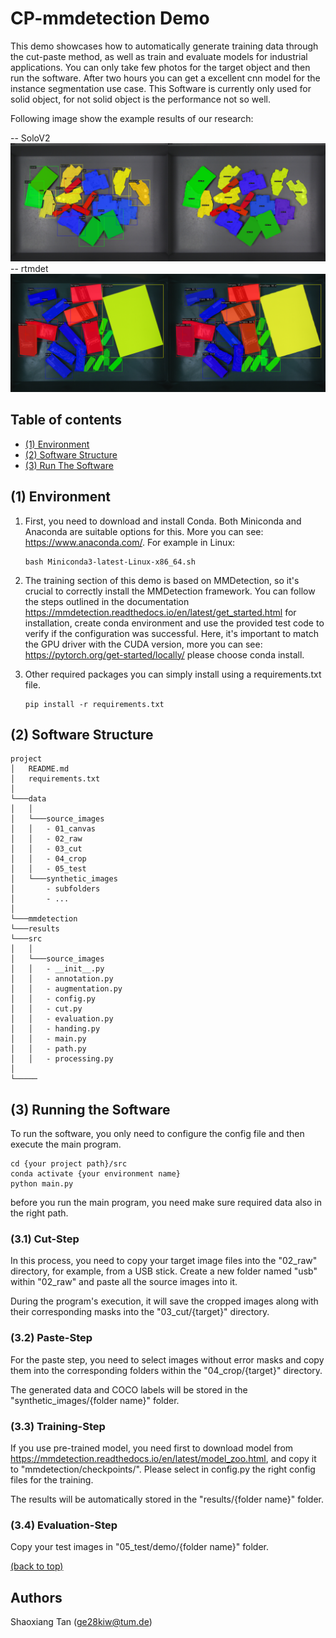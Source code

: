 # CP-mmdetection Demo

This demo showcases how to automatically generate training data through the cut-paste method, as well as train and evaluate models for industrial applications. You can only take few photos for the target object and then run the software. After two hours you can get a excellent cnn model for the instance segmentation use case. This Software is currently only used for solid object, for not solid object is the performance not so well. 

Following image show the example results of our research:

 -- SoloV2
![industry object result 1](readme/test_40.png)
 -- rtmdet 
![industry object result 1](readme/test_60.png)

## Table of contents   
- [(1) Environment](#(1)-Environment) 
- [(2) Software Structure](#(2)-Software-Structure) 
- [(3) Run The Software](#(3)-Run-The-Software) 

## (1) Environment

1. First, you need to download and install Conda. Both Miniconda and Anaconda are suitable options for this. More you can see: https://www.anaconda.com/. For example in Linux: 
    ```
    bash Miniconda3-latest-Linux-x86_64.sh
    ```

2. The training section of this demo is based on MMDetection, so it's crucial to correctly install the MMDetection framework. You can follow the steps outlined in the documentation https://mmdetection.readthedocs.io/en/latest/get_started.html for installation, create conda environment and use the provided test code to verify if the configuration was successful. Here, it's important to match the GPU driver with the CUDA version, more you can see: https://pytorch.org/get-started/locally/ please choose conda install. 

3. Other required packages you can simply install using a requirements.txt file.
    ```
    pip install -r requirements.txt
    ```

## (2) Software Structure

```
project
│   README.md
│   requirements.txt
│
└───data
│   │    
│   └───source_images
│   │   - 01_canvas
│   │   - 02_raw
│   │   - 03_cut
│   │   - 04_crop
│   │   - 05_test
│   └───synthetic_images
│       - subfolders
│       - ...
│   
└───mmdetection
└───results
└───src
│   │    
│   └───source_images
│   │   - __init__.py
│   │   - annotation.py
│   │   - augmentation.py
│   │   - config.py
│   │   - cut.py
│   │   - evaluation.py
│   │   - handing.py
│   │   - main.py
│   │   - path.py
│   │   - processing.py
│   
└─────
```

## (3) Running the Software

To run the software, you only need to configure the config file and then execute the main program. 

    cd {your project path}/src
    conda activate {your environment name}
    python main.py
    
before you run the main program, you need make sure required data also in the right path. 

### (3.1) Cut-Step

In this process, you need to copy your target image files into the "02_raw" directory, for example, from a USB stick. Create a new folder named "usb" within "02_raw" and paste all the source images into it. 

During the program's execution, it will save the cropped images along with their corresponding masks into the "03_cut/{target}" directory. 

### (3.2) Paste-Step

For the paste step, you need to select images without error masks and copy them into the corresponding folders within the "04_crop/{target}" directory.

The generated data and COCO labels will be stored in the "synthetic_images/{folder name}" folder.

### (3.3) Training-Step

If you use pre-trained model, you need first to download model from https://mmdetection.readthedocs.io/en/latest/model_zoo.html, and copy it to "mmdetection/checkpoints/". Please select in config.py the right config files for the training. 

The results will be automatically stored in the "results/{folder name}" folder.

### (3.4) Evaluation-Step

Copy your test images in "05_test/demo/{folder name}" folder. 

[(back to top)](#table-of-contents)






## Authors
Shaoxiang Tan (ge28kiw@tum.de)
